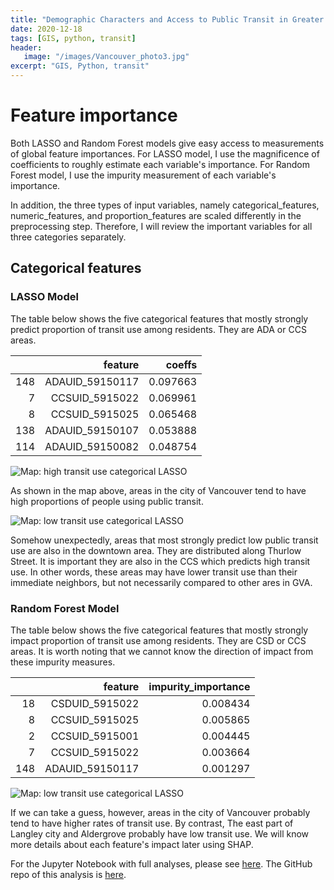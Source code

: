 ```yaml
---
title: "Demographic Characters and Access to Public Transit in Greater Vancouver: Analyses and Recommendations"
date: 2020-12-18
tags: [GIS, python, transit]
header:
   image: "/images/Vancouver_photo3.jpg"
excerpt: "GIS, Python, transit"
---
```


# Feature importance

Both LASSO and Random Forest models give easy access to measurements of global feature importances. For LASSO model, I use the magnificence of coefficients to roughly estimate each variable's importance. For Random Forest model, I use the impurity measurement of each variable's importance.

In addition, the three types of input variables, namely categorical_features, numeric_features, and proportion_features are scaled differently in the preprocessing step. Therefore, I will review the important variables for all three categories separately.

## Categorical features

### LASSO Model

The table below shows the five categorical features that mostly strongly predict proportion of transit use among residents. They are ADA or CCS areas.

|     |         feature |   coeffs |
|----:|----------------:|---------:|
| 148 | ADAUID_59150117 | 0.097663 |
|   7 |  CCSUID_5915022 | 0.069961 |
|   8 |  CCSUID_5915025 | 0.065468 |
| 138 | ADAUID_59150107 | 0.053888 |
| 114 | ADAUID_59150082 | 0.048754 |

<img src="{{ site.url }}{{ site.baseurl }}/images/Vancouver_transit4/plots/output_16_0.png" alt="Map: high transit use categorical LASSO">


As shown in the map above, areas in the city of Vancouver tend to have high proportions of people using public transit.

<img src="{{ site.url }}{{ site.baseurl }}/images/Vancouver_transit4/plots/output_19_0.png" alt="Map: low transit use categorical LASSO">

Somehow unexpectedly, areas that most strongly predict low public transit use are also in the downtown area. They are distributed along Thurlow Street. It is important they are also in the CCS which predicts high transit use. In other words, these areas may have lower transit use than their immediate neighbors, but not necessarily compared to other ares in GVA.

### Random Forest Model

The table below shows the five categorical features that mostly strongly impact proportion of transit use among residents. They are CSD or CCS areas. It is worth noting that we cannot know the direction of impact from these impurity measures.

|     |         feature | impurity_importance |
|----:|----------------:|--------------------:|
|  18 |  CSDUID_5915022 |            0.008434 |
|   8 |  CCSUID_5915025 |            0.005865 |
|   2 |  CCSUID_5915001 |            0.004445 |
|   7 |  CCSUID_5915022 |            0.003664 |
| 148 | ADAUID_59150117 |            0.001297 |

<img src="{{ site.url }}{{ site.baseurl }}/images/Vancouver_transit4/plots/output_23_0.png" alt="Map: low transit use categorical LASSO">

If we can take a guess, however, areas in the city of Vancouver probably tend to have higher rates of transit use. By contrast, The east part of Langley city and Aldergrove probably have low transit use. We will know more details about each feature's impact later using SHAP.

For the Jupyter Notebook with full analyses, please see [here](https://nbviewer.jupyter.org/github/ZIBOWANGKANGYU/Vancouver_transit/blob/master/book/Model_analysis.ipynb). The GitHub repo of this analysis is [here](https://github.com/ZIBOWANGKANGYU/Vancouver_transit).  

